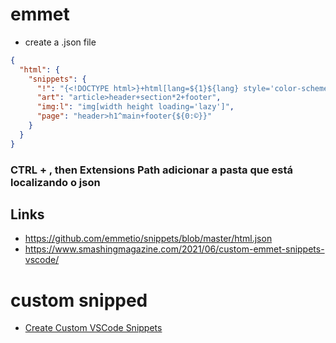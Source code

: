 # emmet

- create a .json file

```json
{
  "html": {
    "snippets": {
      "!": "{<!DOCTYPE html>}+html[lang=${1}${lang} style='color-scheme:dark']>(head>meta[charset='UTF-8']+meta:vp+title{${2:New document}})+body>(h1>{${3: New Document}})+{${0}}",
      "art": "article>header+section*2+footer",
      "img:l": "img[width height loading='lazy']",
      "page": "header>h1^main+footer{${0:©}}"
    }
  }
}
```

### CTRL + , then Extensions Path adicionar a pasta que está localizando o json

## Links

- https://github.com/emmetio/snippets/blob/master/html.json
- https://www.smashingmagazine.com/2021/06/custom-emmet-snippets-vscode/

# custom snipped

- <a href="https://www.youtube.com/watch?v=TGh2NpCIDlc">Create Custom VSCode Snippets</a>
